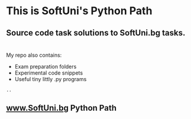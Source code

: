 # This is SoftUni's Python Path 
## Source code task solutions to SoftUni.bg tasks. 
#
My repo also contains:
- Exam preparation folders
- Experimental code snippets
- Useful tiny littly .py programs

```
..
```
## www.SoftUni.bg Python Path
